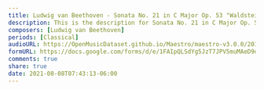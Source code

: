 ```yaml
---
title: Ludwig van Beethoven - Sonata No. 21 in C Major Op. 53 "Waldstein" First Movement (1)
description: This is the description for Sonata No. 21 in C Major Op. 53 "Waldstein" First Movement by Ludwig van Beethoven
composers: [Ludwig van Beethoven]
periods: [Classical]
audioURL: https://OpenMusicDataset.github.io/Maestro/maestro-v3.0.0/2011/MIDI-Unprocessed_11_R1_2011_MID--AUDIO_R1-D4_08_Track08_wav.midi
formURL: https://docs.google.com/forms/d/e/1FAIpQLSdYg5JzT7JPV5muMAeD9dHxTTZC7wfA3bYVlzZfqeasFjMpIA/viewform
comments: true
share: true
date: 2021-08-08T07:43:13-06:00
---
```

